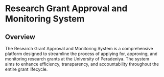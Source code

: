 # Research Grant Approval and Monitoring System

## Overview

The Research Grant Approval and Monitoring System is a comprehensive platform designed to streamline the process of applying for, approving, and monitoring research grants at the University of Peradeniya. The system aims to enhance efficiency, transparency, and accountability throughout the entire grant lifecycle.

